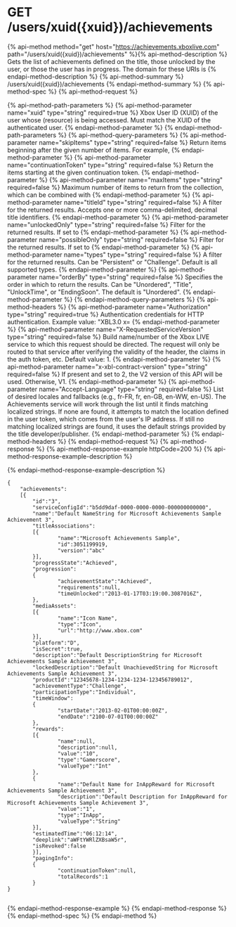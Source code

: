 # GET /users/xuid({xuid})/achievements

{% api-method method="get" host="https://achievements.xboxlive.com" path="/users/xuid({xuid})/achievements" %}{% api-method-description %}
Gets the list of achievements defined on the title, those unlocked by the user, or those the user has in progress. The domain for these URIs is 
{% endapi-method-description %}
{% api-method-summary %}
/users/xuid({xuid})/achievements
{% endapi-method-summary %}
{% api-method-spec %}
{% api-method-request %}

{% api-method-path-parameters %}
{% api-method-parameter name="xuid" type="string" required=true %}
Xbox User ID (XUID) of the user whose (resource) is being accessed. Must match the XUID of the authenticated user.
{% endapi-method-parameter %}
{% endapi-method-path-parameters %}
{% api-method-query-parameters %}
{% api-method-parameter name="skipItems" type="string" required=false %}
Return items beginning after the given number of items. For example, 
{% endapi-method-parameter %}
{% api-method-parameter name="continuationToken" type="string" required=false %}
Return the items starting at the given continuation token.
{% endapi-method-parameter %}
{% api-method-parameter name="maxItems" type="string" required=false %}
Maximum number of items to return from the collection, which can be combined with 
{% endapi-method-parameter %}
{% api-method-parameter name="titleId" type="string" required=false %}
A filter for the returned results. Accepts one or more comma-delimited, decimal title identifiers.
{% endapi-method-parameter %}
{% api-method-parameter name="unlockedOnly" type="string" required=false %}
Filter for the returned results. If set to 
{% endapi-method-parameter %}
{% api-method-parameter name="possibleOnly" type="string" required=false %}
Filter for the returned results. If set to 
{% endapi-method-parameter %}
{% api-method-parameter name="types" type="string" required=false %}
A filter for the returned results. Can be "Persistent" or "Challenge". Default is all supported types.
{% endapi-method-parameter %}
{% api-method-parameter name="orderBy" type="string" required=false %}
Specifies the order in which to return the results. Can be "Unordered", "Title", "UnlockTime", or "EndingSoon". The default is "Unordered".
{% endapi-method-parameter %}
{% endapi-method-query-parameters %}
{% api-method-headers %}
{% api-method-parameter name="Authorization" type="string" required=true %}
Authentication credentials for HTTP authentication. Example value: "XBL3.0 x=
{% endapi-method-parameter %}
{% api-method-parameter name="X-RequestedServiceVersion" type="string" required=false %}
Build name/number of the Xbox LIVE service to which this request should be directed. The request will only be routed to that service after verifying the validity of the header, the claims in the auth token, etc. Default value: 1.
{% endapi-method-parameter %}
{% api-method-parameter name="x-xbl-contract-version" type="string" required=false %}
If present and set to 2, the V2 version of this API will be used. Otherwise, V1.
{% endapi-method-parameter %}
{% api-method-parameter name="Accept-Language" type="string" required=false %}
List of desired locales and fallbacks (e.g., fr-FR, fr, en-GB, en-WW, en-US). The Achievements service will work through the list until it finds matching localized strings. If none are found, it attempts to match the location defined in the user token, which comes from the user's IP address. If still no matching localized strings are found, it uses the default strings provided by the title developer/publisher.
{% endapi-method-parameter %}
{% endapi-method-headers %}
{% endapi-method-request %}
{% api-method-response %}
{% api-method-response-example httpCode=200 %}
{% api-method-response-example-description %}

{% endapi-method-response-example-description %}

```text
{
    "achievements":
    [{
        "id":"3",
        "serviceConfigId":"b5dd9daf-0000-0000-0000-000000000000",
        "name":"Default NameString for Microsoft Achievements Sample Achievement 3",
        "titleAssociations":
        [{
                "name":"Microsoft Achievements Sample",
                "id":3051199919,
                "version":"abc"
        }],
        "progressState":"Achieved",
        "progression":
        {
                "achievementState":"Achieved",
                "requirements":null,
                "timeUnlocked":"2013-01-17T03:19:00.3087016Z",
        },
        "mediaAssets":
        [{
                "name":"Icon Name",
                "type":"Icon",
                "url":"http://www.xbox.com"
        }],
        "platform":"D",
        "isSecret":true,
        "description":"Default DescriptionString for Microsoft Achievements Sample Achievement 3",
        "lockedDescription":"Default UnachievedString for Microsoft Achievements Sample Achievement 3",
        "productId":"12345678-1234-1234-1234-123456789012",
        "achievementType":"Challenge",
        "participationType":"Individual",
        "timeWindow":
        {
                "startDate":"2013-02-01T00:00:00Z",
                "endDate":"2100-07-01T00:00:00Z"
        },
        "rewards":
        [{
                "name":null,
                "description":null,
                "value":"10",
                "type":"Gamerscore",
                "valueType":"Int"
        },
        {
                "name":"Default Name for InAppReward for Microsoft Achievements Sample Achievement 3",
                "description":"Default Description for InAppReward for Microsoft Achievements Sample Achievement 3",
                "value":"1",
                "type":"InApp",
                "valueType":"String"
        }],
        "estimatedTime":"06:12:14",
        "deeplink":"aWFtYWRlZXBsaW5r",
        "isRevoked":false
        }],
        "pagingInfo":
        {
                "continuationToken":null,
                "totalRecords":1
        }
}
         
```
{% endapi-method-response-example %}
{% endapi-method-response %}
{% endapi-method-spec %}
{% endapi-method %}
